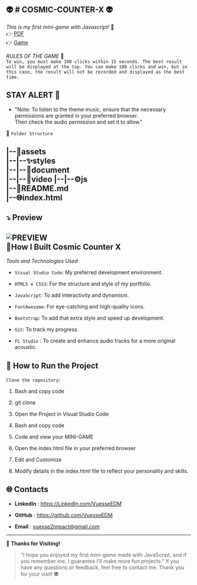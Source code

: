 

👽 # COSMIC-COUNTER-X 👽 
---
 

*This is my first mini-game with Javascript!* 🚀     
👉 [PDF]()    
👉 [Game](https://vuesseedm.github.io/COSMIC-COUNTER-X/)    

*RULES OF THE GAME* 📖    
 ```To win, you must make 100 clicks within 15 seconds. The best result will be displayed at the top. You can make 100 clicks and win, but in this case, the result will not be recorded and displayed as the best time.```

 

##  STAY ALERT  🙌

- "Note: To listen to the theme music, ensure that the necessary permissions are granted in your preferred browser.  
  Then check the audio permission and set it to allow."


📂 ```Folder Structure```   

|--📁assets        
|--|--✨styles  
|--|--📃document     
|--|--🌈video 
|--|--⚙️js            
|--📖README.md     
|--🌐index.html      
---

 ## ⤵️  Preview  

![PREVIEW](https://raw.githubusercontent.com/VuesseEDM/COSMIC-COUNTER-X/main/assets/document/copertina.png)   
 🔧**How I Built Cosmic Counter X** 
---
*Tools and Technologies Used*


- ```Visual Studio Code```: My preferred development environment.  



- ```HTML5 e CSS3```: For the structure and style of my portfolio.


- ```JavaScript```: To add interactivity and dynamism. 


- ```FontAwesome```: For eye-catching and high-quality icons.

  
 - ```Bootstrap```:  To add that extra style and speed up development.

  
 
- ```Git```:  To track my progress.

- ```FL Studio``` :  To create and enhance audio tracks for a more original acoustic.


🚀 **How to Run the Project**  
---

```Clone the repository```:  


1. Bash and copy code

2. git clone   

3. Open the Project in Visual Studio Code   

4. Bash and copy code   


5.  Code and view your MINI-GAME   

6. Open the index.html file in your preferred browser   

7. Edit and Customize   


8. Modify details in the index.html file to reflect your personality and skills.    

🌐 **Contacts**  
---

- **LinkedIn**  : https://LinkedIn.com/VuesseEDM

- **GitHub**  : https://github.com/VuesseEDM

- **Email**  : vuesse2impact@gmail.com
---

🙌 **Thanks for Visiting!**

> "I hope you enjoyed my first mini-game made with JavaScript, and if you remember me, I guarantee I'll make more fun projects." If you have any questions or feedback, feel free to contact me. Thank you for your visit!  👽
